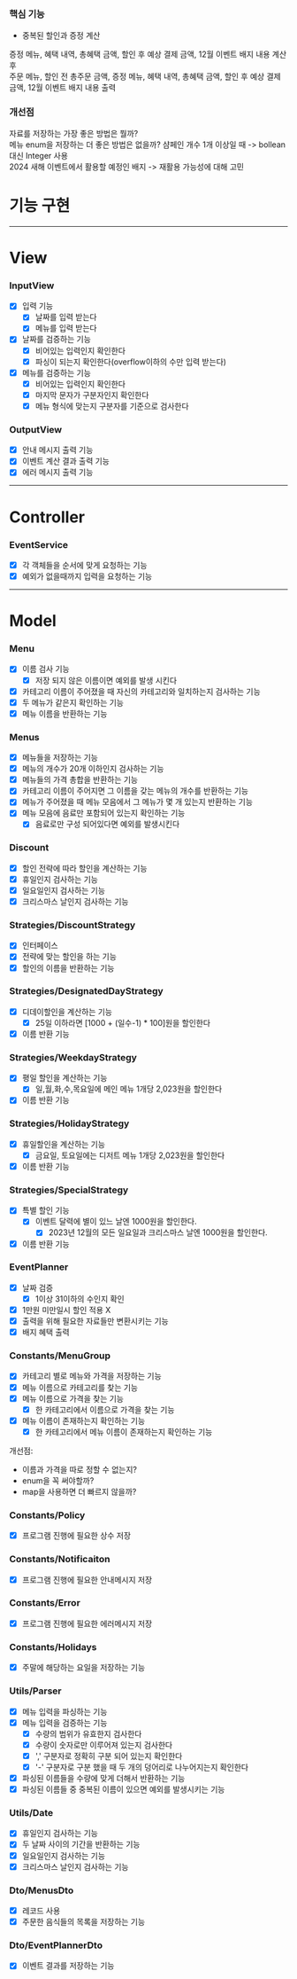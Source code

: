 #

### 핵심 기능

- 중복된 할인과 증정 계산

증정 메뉴, 혜택 내역, 총혜택 금액, 할인 후 예상 결제 금액, 12월 이벤트 배지 내용 계산 후  
주문 메뉴, 할인 전 총주문 금액, 증정 메뉴, 혜택 내역, 총혜택 금액, 할인 후 예상 결제 금액, 12월 이벤트 배지 내용 출력

### 개선점

자료를 저장하는 가장 좋은 방법은 뭘까?  
메뉴 enum을 저장하는 더 좋은 방법은 없을까?
샴페인 개수 1개 이상일 때 -> bollean대신 Integer 사용  
2024 새해 이벤트에서 활용할 예정인 배지 -> 재활용 가능성에 대해 고민

# 기능 구현

---

# View

### InputView

- [x] 입력 기능
    - [x] 날짜를 입력 받는다
    - [x] 메뉴를 입력 받는다
- [x] 날짜를 검증하는 기능
    - [x] 비어있는 입력인지 확인한다
    - [x] 파싱이 되는지 확인한다(overflow이하의 수만 입력 받는다)
- [x] 메뉴를 검증하는 기능
    - [x] 비어있는 입력인지 확인한다
    - [x] 마지막 문자가 구분자인지 확인한다
    - [x] 메뉴 형식에 맞는지 구분자를 기준으로 검사한다

### OutputView

- [x] 안내 메시지 출력 기능
- [x] 이벤트 계산 결과 출력 기능
- [x] 에러 메시지 출력 기능

---

# Controller

### EventService

- [x] 각 객체들을 순서에 맞게 요청하는 기능
- [x] 예외가 없을때까지 입력을 요청하는 기능

---

# Model

### Menu

- [x] 이름 검사 기능
    - [x] 저장 되지 않은 이름이면 예외를 발생 시킨다
- [x] 카테고리 이름이 주어졌을 때 자신의 카테고리와 일치하는지 검사하는 기능
- [x] 두 메뉴가 같은지 확인하는 기능
- [x] 메뉴 이름을 반환하는 기능

### Menus

- [x] 메뉴들을 저장하는 기능
- [x] 메뉴의 개수가 20개 이하인지 검사하는 기능
- [x] 메뉴들의 가격 총합을 반환하는 기능
- [x] 카테고리 이름이 주어지면 그 이름을 갖는 메뉴의 개수를 반환하는 기능
- [x] 메뉴가 주어졌을 때 메뉴 모음에서 그 메뉴가 몇 개 있는지 반환하는 기능
- [x] 메뉴 모음에 음료만 포함되어 있는지 확인하는 기능
    - [x] 음료로만 구성 되어있다면 예외를 발생시킨다

### Discount

- [x] 할인 전략에 따라 할인을 계산하는 기능
- [x] 휴일인지 검사하는 기능
- [x] 일요일인지 검사하는 기능
- [x] 크리스마스 날인지 검사하는 기능

### Strategies/DiscountStrategy

- [x] 인터페이스
- [x] 전략에 맞는 할인을 하는 기능
- [x] 할인의 이름을 반환하는 기능

### Strategies/DesignatedDayStrategy

-[x] 디데이할인을 계산하는 기능
    -[x] 25일 이하라면 [1000 + (일수-1) * 100]원을 할인한다
-[x] 이름 반환 기능

### Strategies/WeekdayStrategy

- [x] 평일 할인을 계산하는 기능
    - [x] 일,월,화,수,목요일에 메인 메뉴 1개당 2,023원을 할인한다
-[x] 이름 반환 기능

### Strategies/HolidayStrategy

-[x] 휴일할인을 계산하는 기능
    - [x] 금요일, 토요일에는 디저트 메뉴 1개당 2,023원을 할인한다
-[x] 이름 반환 기능

### Strategies/SpecialStrategy

- [x] 특별 할인 기능
    - [x] 이벤트 달력에 별이 있느 날엔 1000원을 할인한다.
        - [x] 2023년 12월의 모든 일요일과 크리스마스 날엔 1000원을 할인한다.
-[x] 이름 반환 기능

### EventPlanner

- [x] 날짜 검증
    - [x] 1이상 31이하의 수인지 확인
- [x] 1만원 미만일시 할인 적용 X
- [x] 출력을 위해 필요한 자료들만 변환시키는 기능
- [x] 배지 혜택 출력

### Constants/MenuGroup

- [x] 카테고리 별로 메뉴와 가격을 저장하는 기능
- [x] 메뉴 이름으로 카테고리를 찾는 기능
- [x] 메뉴 이름으로 가격을 찾는 기능
    - [x] 한 카테고리에서 이름으로 가격을 찾는 기능
- [x] 메뉴 이름이 존재하는지 확인하는 기능
    - [x] 한 카테고리에서 메뉴 이름이 존재하는지 확인하는 기능

개선점:

- 이름과 가격을 따로 정할 수 없는지?
- enum을 꼭 써야할까?
- map을 사용하면 더 빠르지 않을까?

### Constants/Policy

- [x] 프로그램 진행에 필요한 상수 저장

### Constants/Notificaiton

- [x] 프로그램 진행에 필요한 안내메시지 저장

### Constants/Error

- [x] 프로그램 진행에 필요한 에러메시지 저장

### Constants/Holidays

- [x] 주말에 해당하는 요일을 저장하는 기능

### Utils/Parser

- [x] 메뉴 입력을 파싱하는 기능
- [x] 메뉴 입력을 검증하는 기능
    - [x] 수량의 범위가 유효한지 검사한다
    - [x] 수량이 숫자로만 이루어져 있는지 검사한다
    - [x] ',' 구분자로 정확히 구분 되어 있는지 확인한다
    - [x] '-' 구분자로 구분 했을 때 두 개의 덩어리로 나누어지는지 확인한다
- [x] 파싱된 이름들을 수량에 맞게 더해서 반환하는 기능
- [x] 파싱된 이름들 중 중복된 이름이 있으면 예외를 발생시키는 기능

### Utils/Date

- [x] 휴일인지 검사하는 기능
- [x] 두 날짜 사이의 기간을 반환하는 기능
- [x] 일요일인지 검사하는 기능
- [x] 크리스마스 날인지 검사하는 기능

### Dto/MenusDto

- [x] 레코드 사용
- [x] 주문한 음식들의 목록을 저장하는 기능

### Dto/EventPlannerDto

- [x] 이벤트 결과를 저장하는 기능